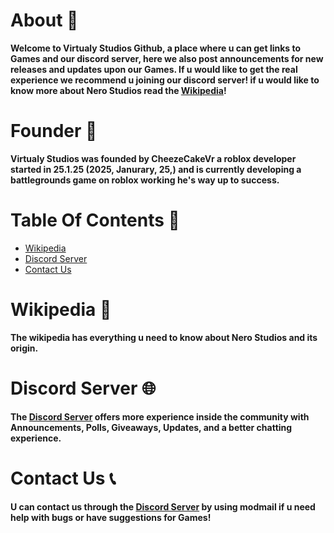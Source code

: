 # About 📄

**Welcome to Virtualy Studios Github,
a place where u can get links to Games and our discord server,
here we also post announcements for new releases and updates upon our Games. 
If u would like to get the real experience we recommend u joining our discord server!
if u would like to know more about Nero Studios read the [Wikipedia](https://github.com/JannikXDev/Nero-Studios/wiki)!**

# Founder 👑

**Virtualy Studios was founded by CheezeCakeVr a roblox developer started in 25.1.25 (2025, Janurary, 25,) and is currently developing a battlegrounds game on roblox working he's way up to success.**

# Table Of Contents 🔗

- [Wikipedia](https://github.com/JannikXDev/Nero-Studios/wiki)
- [Discord Server](https://discord.gg/WE43xjAxAy)
- [Contact Us](https://discord.gg/WE43xjAxAy)

# Wikipedia 📃

**The wikipedia has everything u need to know
about Nero Studios and its origin.**

# Discord Server 🌐

**The [Discord Server](https://discord.gg/WE43xjAxAy) offers more experience inside the community with Announcements, Polls, Giveaways, Updates, and a better chatting experience.**

# Contact Us 📞

**U can contact us through the [Discord Server](https://discord.gg/WE43xjAxAy) by using modmail if u need help with bugs or have suggestions for Games!**
